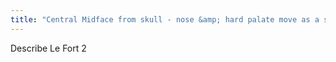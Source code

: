 ```yaml
---
title: "Central Midface from skull - nose &amp; hard palate move as a single unit"
---
```

Describe Le Fort 2

